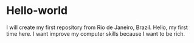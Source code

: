 # Hello-world
I will create my first repository from Rio de Janeiro, Brazil.
Hello, my first time here. I want improve my computer skills because I want to be rich.
